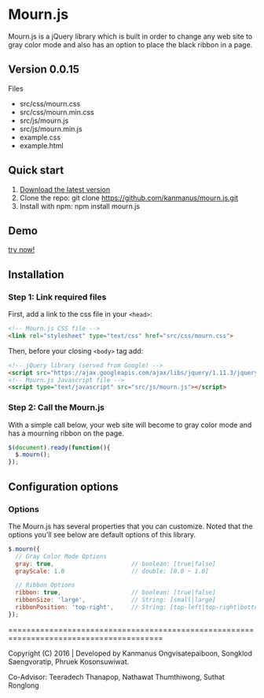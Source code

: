 # Mourn.js

Mourn.js is a jQuery library which is built in order to change any web site to gray color mode
and also has an option to place the black ribbon in a page.

## Version 0.0.15

Files
* src/css/mourn.css
* src/css/mourn.min.css
* src/js/mourn.js
* src/js/mourn.min.js
* example.css
* example.html

## Quick start

1. [Download the latest version](https://github.com/kanmanus/mourn.js/archive/master.zip)
2. Clone the repo: git clone https://github.com/kanmanus/mourn.js.git
3. Install with npm: npm install mourn.js

## Demo

[try now!](http://www.kanmanus.com/mournjs/example.html)

## Installation

### Step 1: Link required files

First, add a link to the css file in your ```<head>```:
```html
<!-- Mourn.js CSS file -->
<link rel="stylesheet" type="text/css" href="src/css/mourn.css">
```

Then, before your closing ```<body>``` tag add:
```html
<!-- jQuery library (served from Google) -->
<script src="https://ajax.googleapis.com/ajax/libs/jquery/1.11.3/jquery.min.js"></script>
<!-- Mourn.js Javascript file -->
<script type="text/javascript" src="src/js/mourn.js"></script>
```

### Step 2: Call the Mourn.js

With a simple call below, your web site will become to gray color mode and has a mourning ribbon on the page.
```javascript
$(document).ready(function(){
  $.mourn();
});
```

## Configuration options

### Options

The Mourn.js has several properties that you can customize.
Noted that the options you'll see below are default options of this library.

```javascript
$.mourn({
  // Gray Color Mode Options
  gray: true,                      // boolean: [true|false]
  grayScale: 1.0                   // double: [0.0 ~ 1.0]

  // Ribbon Options
  ribbon: true,                    // boolean: [true|false]
  ribbonSize: 'large',             // String: [small|large]
  ribbonPosition: 'top-right',     // String: [top-left|top-right|bottom-left|bottom-right]
});
```

========================================================================================

Copyright (C) 2016 | Developed by Kanmanus Ongvisatepaiboon, Songklod Saengvoratip, Phruek Kosonsuwiwat.

Co-Advisor: Teeradech Thanapop, Nathawat Thumthiwong, Suthat Ronglong
